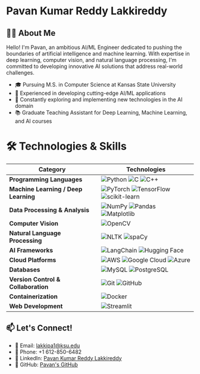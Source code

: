 # Pavan Kumar Reddy Lakkireddy

## 👨‍💻 About Me

Hello! I'm Pavan, an ambitious AI/ML Engineer dedicated to pushing the boundaries of artificial intelligence and machine learning. With expertise in deep learning, computer vision, and natural language processing, I'm committed to developing innovative AI solutions that address real-world challenges.

* 🎓 Pursuing M.S. in Computer Science at Kansas State University
* 🚀 Experienced in developing cutting-edge AI/ML applications
* 🌱 Constantly exploring and implementing new technologies in the AI domain
* 📚 Graduate Teaching Assistant for Deep Learning, Machine Learning, and AI courses
# 🛠 Technologies & Skills

| Category | Technologies |
|----------|--------------|
| **Programming Languages** | ![Python](https://img.shields.io/badge/-Python-3776AB?style=flat-square&logo=Python&logoColor=white) ![C](https://img.shields.io/badge/-C-A8B9CC?style=flat-square&logo=C&logoColor=white) ![C++](https://img.shields.io/badge/-C++-00599C?style=flat-square&logo=C%2B%2B&logoColor=white) |
| **Machine Learning / Deep Learning** | ![PyTorch](https://img.shields.io/badge/-PyTorch-EE4C2C?style=flat-square&logo=PyTorch&logoColor=white) ![TensorFlow](https://img.shields.io/badge/-TensorFlow-FF6F00?style=flat-square&logo=TensorFlow&logoColor=white) ![scikit-learn](https://img.shields.io/badge/-scikit--learn-F7931E?style=flat-square&logo=scikit-learn&logoColor=white) |
| **Data Processing & Analysis** | ![NumPy](https://img.shields.io/badge/-NumPy-013243?style=flat-square&logo=NumPy&logoColor=white) ![Pandas](https://img.shields.io/badge/-Pandas-150458?style=flat-square&logo=Pandas&logoColor=white) ![Matplotlib](https://img.shields.io/badge/-Matplotlib-11557c?style=flat-square) |
| **Computer Vision** | ![OpenCV](https://img.shields.io/badge/-OpenCV-5C3EE8?style=flat-square&logo=OpenCV&logoColor=white) |
| **Natural Language Processing** | ![NLTK](https://img.shields.io/badge/-NLTK-222222?style=flat-square) ![spaCy](https://img.shields.io/badge/-spaCy-09A3D5?style=flat-square) |
| **AI Frameworks** | ![LangChain](https://img.shields.io/badge/-LangChain-222222?style=flat-square) ![Hugging Face](https://img.shields.io/badge/-Hugging%20Face-FF9A00?style=flat-square) |
| **Cloud Platforms** | ![AWS](https://img.shields.io/badge/-AWS-232F3E?style=flat-square&logo=Amazon-AWS&logoColor=white) ![Google Cloud](https://img.shields.io/badge/-Google%20Cloud-4285F4?style=flat-square&logo=Google-Cloud&logoColor=white) ![Azure](https://img.shields.io/badge/-Azure-0089D6?style=flat-square&logo=Microsoft-Azure&logoColor=white) |
| **Databases** | ![MySQL](https://img.shields.io/badge/-MySQL-4479A1?style=flat-square&logo=MySQL&logoColor=white) ![PostgreSQL](https://img.shields.io/badge/-PostgreSQL-336791?style=flat-square&logo=PostgreSQL&logoColor=white) |
| **Version Control & Collaboration** | ![Git](https://img.shields.io/badge/-Git-F05032?style=flat-square&logo=Git&logoColor=white) ![GitHub](https://img.shields.io/badge/-GitHub-181717?style=flat-square&logo=GitHub&logoColor=white) |
| **Containerization** | ![Docker](https://img.shields.io/badge/-Docker-2496ED?style=flat-square&logo=Docker&logoColor=white) |
| **Web Development** | ![Streamlit](https://img.shields.io/badge/-Streamlit-FF4B4B?style=flat-square&logo=Streamlit&logoColor=white) |

## 📫 Let's Connect!

* 📧 Email: lakkipa1@ksu.edu
* 📱 Phone: +1 612-850-6482
* 💼 LinkedIn: [Pavan Kumar Reddy Lakkireddy](https://www.linkedin.com/in/Pavan)
* 🐙 GitHub: [Pavan's GitHub](https://github.com/Pavan)
